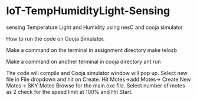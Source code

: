 # IoT-TempHumidityLight-Sensing
sensing Temperature Light and Humidity using nesC and cooja simulator


How to run the code on Cooja Simulator.

Make a command on the terminal in assignment directory
 make telosb

Make a command on another terminal in cooja directory
  ant run

The code will compile and Cooja simulator window will pop up.
Select new file in File dropdown and hit on Create.
Hit Motes->add Motes-> Create New Motes-> SKY Motes
Browse for the main.exe file. 
Select number of motes as 2 check for the speed limit at 100% and Hit Start.
